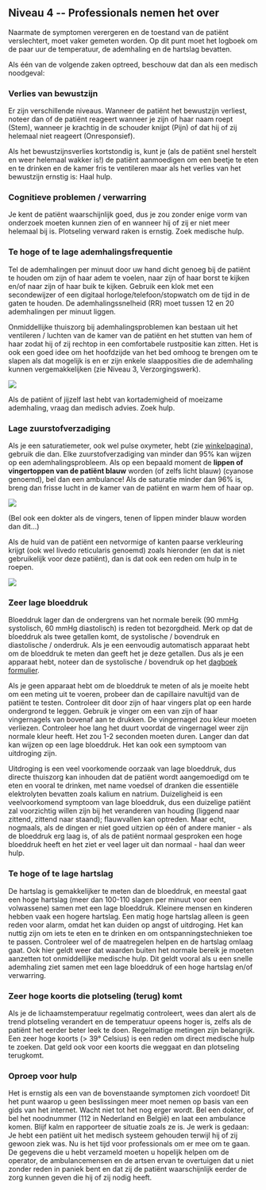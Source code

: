 ## Niveau 4 -- Professionals nemen het over

Naarmate de symptomen verergeren en de toestand van de patiënt verslechtert, moet vaker gemeten worden. Op dit punt moet het logboek om de paar uur de temperatuur, de ademhaling en de hartslag bevatten.

Als één van de volgende zaken optreed, beschouw dat dan als een medisch noodgeval:

### Verlies van bewustzijn

Er zijn verschillende niveaus. Wanneer de patiënt het bewustzijn verliest, noteer dan of de patiënt reageert wanneer je zijn of haar naam roept (Stem), wanneer je krachtig in de schouder knijpt (Pijn) of dat hij of zij helemaal niet reageert (Onresponsief).

Als het bewustzijnsverlies kortstondig is, kunt je (als de patiënt snel herstelt en weer helemaal wakker is!) de patiënt aanmoedigen om een beetje te eten en te drinken en de kamer fris te ventileren maar als het verlies van het bewustzijn ernstig is: Haal hulp.

### Cognitieve problemen / verwarring

Je kent de patiënt waarschijnlijk goed, dus je zou zonder enige vorm van onderzoek moeten kunnen zien of en wanneer hij of zij er niet meer helemaal bij is. Plotseling verward raken is ernstig. Zoek medische hulp.

### Te hoge of te lage ademhalingsfrequentie

Tel de ademhalingen per minuut door uw hand dicht genoeg bij de patiënt te houden om zijn of haar adem te voelen, naar zijn of haar borst te kijken en/of naar zijn of haar buik te kijken. Gebruik een klok met een secondewijzer of een digitaal horloge/telefoon/stopwatch om de tijd in de gaten te houden. De ademhalingssnelheid (RR) moet tussen 12 en 20 ademhalingen per minuut liggen. 

Onmiddellijke thuiszorg bij ademhalingsproblemen kan bestaan uit het ventileren / luchten van de kamer van de patiënt en het stutten van hem of haar zodat hij of zij rechtop in een comfortabele rustpositie kan zitten. Het is ook een goed idee om het hoofdzijde van het bed omhoog te brengen om te slapen als dat mogelijk is en er zijn enkele slaapposities die de ademhaling kunnen vergemakkelijken (zie Niveau 3, Verzorgingswerk).

![](/images/dyspnoe.png)

Als de patiënt of jijzelf last hebt van kortademigheid of moeizame ademhaling, vraag dan medisch advies. Zoek hulp. 

### Lage zuurstofverzadiging

Als je een saturatiemeter, ook wel pulse oxymeter, hebt (zie [winkelpagina](/shopping)), gebruik die dan. Elke zuurstofverzadiging van minder dan 95% kan wijzen op een ademhalingsprobleem. Als op een bepaald moment de **lippen of vingertoppen van de patiënt blauw** worden (of zelfs licht blauw) (cyanose genoemd), bel dan een ambulance! Als de saturatie minder dan 96% is, breng dan frisse lucht in de kamer van de patiënt en warm hem of haar op.

![](/images/cyanosis.png)

(Bel ook een dokter als de vingers, tenen of lippen minder blauw worden dan dit...)

Als de huid van de patiënt een netvormige of kanten paarse verkleuring krijgt (ook wel livedo reticularis genoemd) zoals hieronder (en dat is niet gebruikelijk voor deze patiënt), dan is dat ook een reden om hulp in te roepen.

![](/images/livedo-reticularis.png)

### Zeer lage bloeddruk

Bloeddruk lager dan de ondergrens van het normale bereik (90 mmHg systolisch, 60 mmHg diastolisch) is reden tot bezorgdheid. Merk op dat de bloeddruk als twee getallen komt, de systolische / bovendruk en diastolische / onderdruk. Als je een eenvoudig automatisch apparaat hebt om de bloeddruk te meten dan geeft het je deze getallen. Dus als je een apparaat hebt, noteer dan de systolische / bovendruk op het [dagboek formulier](/images/covid-diary.pdf).

Als je geen apparaat hebt om de bloeddruk te meten of als je moeite hebt om een meting uit te voeren, probeer dan de capillaire navultijd van de patiënt te testen. Controleer dit door zijn of haar vingers plat op een harde ondergrond te leggen. Gebruik je vinger om een van zijn of haar vingernagels van bovenaf aan te drukken. De vingernagel zou kleur moeten verliezen. Controleer hoe lang het duurt voordat de vingernagel weer zijn normale kleur heeft. Het zou 1-2 seconden moeten duren. Langer dan dat kan wijzen op een lage bloeddruk. Het kan ook een symptoom van uitdroging zijn. 

Uitdroging is een veel voorkomende oorzaak van lage bloeddruk, dus directe thuiszorg kan inhouden dat de patiënt wordt aangemoedigd om te eten en vooral te drinken, met name voedsel of dranken die essentiële elektrolyten bevatten zoals kalium en natrium. Duizeligheid is een veelvoorkomend symptoom van lage bloeddruk, dus een duizelige patiënt zal voorzichtig willen zijn bij het veranderen van houding (liggend naar zittend, zittend naar staand); flauwvallen kan optreden. Maar echt, nogmaals, als de dingen er niet goed uitzien op één of andere manier - als de bloeddruk erg laag is, of als de patiënt normaal gesproken een hoge bloeddruk heeft en het ziet er veel lager uit dan normaal - haal dan weer hulp.

### Te hoge of te lage hartslag

De hartslag is gemakkelijker te meten dan de bloeddruk, en meestal gaat een hoge hartslag (meer dan 100-110 slagen per minuut voor een volwassene) samen met een lage bloeddruk. Kleinere mensen en kinderen hebben vaak een hogere hartslag. Een matig hoge hartslag alleen is geen reden voor alarm, omdat het kan duiden op angst of uitdroging.  Het kan nuttig zijn om iets te eten en te drinken en om ontspanningstechnieken toe te passen. Controleer wel of de maatregelen helpen en de hartslag omlaag gaat. Ook hier geldt weer dat waarden buiten het normale bereik je moeten aanzetten tot onmiddellijke medische hulp. Dit geldt vooral als u een snelle ademhaling ziet samen met een lage bloeddruk of een hoge hartslag en/of verwarring. 

### Zeer hoge koorts die plotseling (terug) komt

Als je de lichaamstemperatuur regelmatig controleert, wees dan alert als de trend plotseling verandert en de temperatuur opeens hoger is, zelfs als de patiënt het eerder beter leek te doen. Regelmatige metingen zijn belangrijk. Een zeer hoge koorts (> 39° Celsius) is een reden om direct medische hulp te zoeken. Dat geld ook voor een koorts die weggaat en dan plotseling terugkomt. 

### Oproep voor hulp

Het is ernstig als een van de bovenstaande symptomen zich voordoet! Dit het punt waarop u geen beslissingen meer moet nemen op basis van een gids van het internet. Wacht niet tot het nog erger wordt. Bel een dokter, of bel het noodnummer (112 in Nederland en België) en laat een ambulance komen. Blijf kalm en rapporteer de situatie zoals ze is. Je werk is gedaan: Je hebt een patiënt uit het medisch systeem gehouden terwijl hij of zij gewoon ziek was. Nu is het tijd voor professionals om er mee om te gaan. De gegevens die u hebt verzameld moeten u hopelijk helpen om de operator, de ambulancemensen en de artsen ervan te overtuigen dat u niet zonder reden in paniek bent en dat zij de patiënt waarschijnlijk eerder de zorg kunnen geven die hij of zij nodig heeft.
